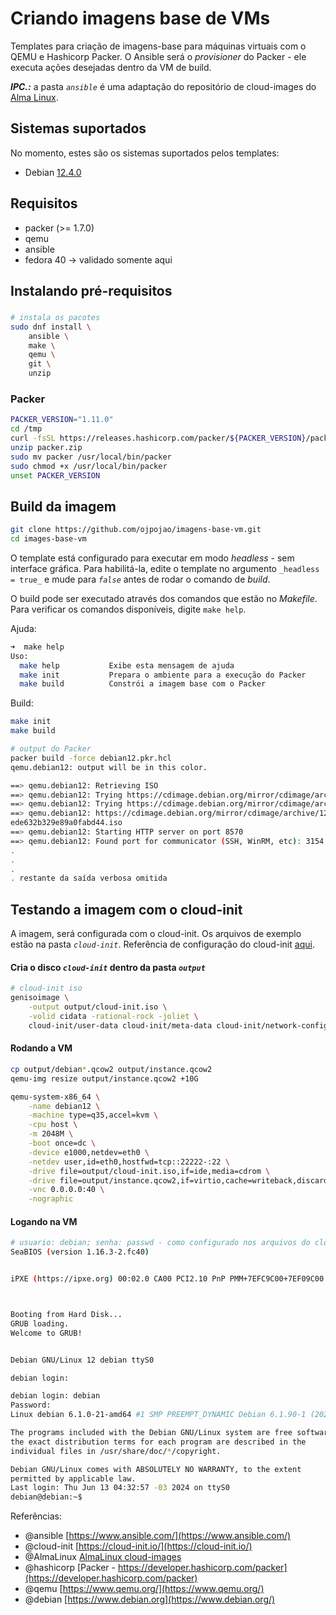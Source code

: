 # Criando imagens base de VMs

Templates para criação de imagens-base para máquinas virtuais com o QEMU e Hashicorp Packer.
O Ansible será o _provisioner_ do Packer - ele executa ações desejadas dentro da VM de build.

_**IPC.:**_ a pasta _```ansible```_ é uma adaptação do repositório de cloud-images do [Alma Linux](https://github.com/AlmaLinux/cloud-images/).

## Sistemas suportados
No momento, estes são os sistemas suportados pelos templates:
- Debian [12.4.0](https://cdimage.debian.org/mirror/cdimage/archive/12.4.0/amd64/iso-cd/debian-12.4.0-amd64-netinst.iso)

## Requisitos
- packer (>= 1.7.0)
- qemu
- ansible
- fedora 40 -> validado somente aqui

## Instalando pré-requisitos
###
```bash
# instala os pacotes
sudo dnf install \
    ansible \
    make \
    qemu \
    git \
    unzip
```

### Packer
```bash
PACKER_VERSION="1.11.0"
cd /tmp
curl -fsSL https://releases.hashicorp.com/packer/${PACKER_VERSION}/packer_${PACKER_VERSION}_linux_amd64.zip -o packer.zip
unzip packer.zip
sudo mv packer /usr/local/bin/packer
sudo chmod +x /usr/local/bin/packer
unset PACKER_VERSION
```

## Build da imagem
```bash
git clone https://github.com/ojpojao/imagens-base-vm.git
cd images-base-vm
```

O template está configurado para executar em modo _headless_ - sem interface gráfica. Para habilitá-la, edite o template no argumento ```_headless = true_``` e mude para _```false```_ antes de rodar o comando de _build_.

O build pode ser executado através dos comandos que estão no _Makefile_. Para verificar os comandos disponíveis, digite ```make help```.

Ajuda:
```bash
➜  make help
Uso:
  make help           Exibe esta mensagem de ajuda
  make init           Prepara o ambiente para a execução do Packer
  make build          Constrói a imagem base com o Packer
```

Build:
```bash
make init
make build
```
```bash
# output do Packer
packer build -force debian12.pkr.hcl
qemu.debian12: output will be in this color.

==> qemu.debian12: Retrieving ISO
==> qemu.debian12: Trying https://cdimage.debian.org/mirror/cdimage/archive/12.4.0/amd64/iso-cd/debian-12.4.0-amd64-netinst.iso
==> qemu.debian12: Trying https://cdimage.debian.org/mirror/cdimage/archive/12.4.0/amd64/iso-cd/debian-12.4.0-amd64-netinst.iso?checksum=sha256%3A64d727dd5785ae5fcfd3ae8ffbede5f40cca96f1580aaa2820e8b99dae989d94
==> qemu.debian12: https://cdimage.debian.org/mirror/cdimage/archive/12.4.0/amd64/iso-cd/debian-12.4.0-amd64-netinst.iso?checksum=sha256%3A64d727dd5785ae5fcfd3ae8ffbede5f40cca96f1580aaa2820e8b99dae989d94 => /home/ojpojao/.cache/packer/5db75c3c6f567036ff5
ede632b329e89a0fabd44.iso
==> qemu.debian12: Starting HTTP server on port 8570
==> qemu.debian12: Found port for communicator (SSH, WinRM, etc): 3154.
.
.
.
. restante da saída verbosa omitida
```

## Testando a imagem com o cloud-init
A imagem, será configurada com o cloud-init. Os arquivos de exemplo estão na pasta _```cloud-init```_. Referência de configuração do cloud-init [aqui](https://cloudinit.readthedocs.io/en/latest/index.html).

#### Cria o disco _```cloud-init```_ dentro da pasta _```output```_
```bash
# cloud-init iso
genisoimage \
    -output output/cloud-init.iso \
    -volid cidata -rational-rock -joliet \
    cloud-init/user-data cloud-init/meta-data cloud-init/network-config
```

#### Rodando a VM
```bash
cp output/debian*.qcow2 output/instance.qcow2
qemu-img resize output/instance.qcow2 +10G

qemu-system-x86_64 \
    -name debian12 \
    -machine type=q35,accel=kvm \
    -cpu host \
    -m 2048M \
    -boot once=dc \
    -device e1000,netdev=eth0 \
    -netdev user,id=eth0,hostfwd=tcp::22222-:22 \
    -drive file=output/cloud-init.iso,if=ide,media=cdrom \
    -drive file=output/instance.qcow2,if=virtio,cache=writeback,discard=ignore,format=qcow2 \
    -vnc 0.0.0.0:40 \
    -nographic
```

#### Logando na VM
```bash
# usuario: debian; senha: passwd - como configurado nos arquivos do cloud-init
SeaBIOS (version 1.16.3-2.fc40)


iPXE (https://ipxe.org) 00:02.0 CA00 PCI2.10 PnP PMM+7EFC9C00+7EF09C00 CA00



Booting from Hard Disk...
GRUB loading.
Welcome to GRUB!


Debian GNU/Linux 12 debian ttyS0

debian login:
```
```bash
debian login: debian
Password:
Linux debian 6.1.0-21-amd64 #1 SMP PREEMPT_DYNAMIC Debian 6.1.90-1 (2024-05-03) x86_64

The programs included with the Debian GNU/Linux system are free software;
the exact distribution terms for each program are described in the
individual files in /usr/share/doc/*/copyright.

Debian GNU/Linux comes with ABSOLUTELY NO WARRANTY, to the extent
permitted by applicable law.
Last login: Thu Jun 13 04:32:57 -03 2024 on ttyS0
debian@debian:~$
```

Referências:
- @ansible [https://www.ansible.com/](https://www.ansible.com/)
- @cloud-init [https://cloud-init.io/](https://cloud-init.io/)
- @AlmaLinux [AlmaLinux cloud-images](https://github.com/AlmaLinux/cloud-images/)
- @hashicorp [Packer - https://developer.hashicorp.com/packer](https://developer.hashicorp.com/packer)
- @qemu [https://www.qemu.org/](https://www.qemu.org/)
- @debian [https://www.debian.org](https://www.debian.org/)